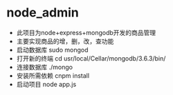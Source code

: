 # node_admin
* 此项目为node+express+mongodb开发的商品管理
* 主要实现商品的增，删，改，查功能
* 启动数据库 sudo mongod
* 打开新的终端 cd usr/local/Cellar/mongodb/3.6.3/bin/
* 连接数据库 ./mongo
* 安装所需依赖 cnpm install
* 启动项目 node app.js